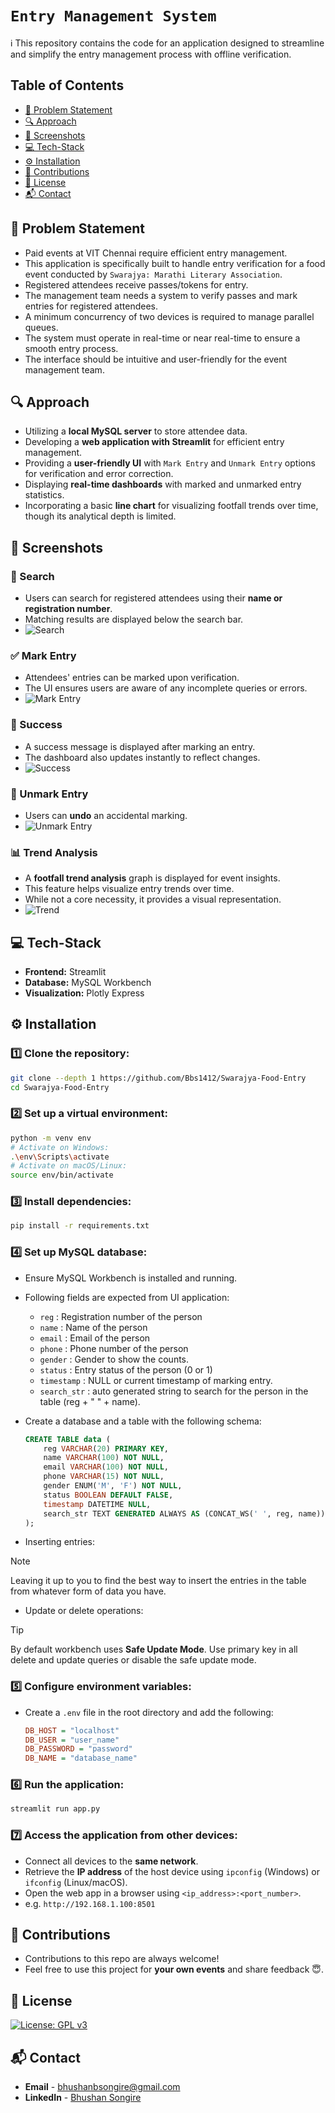 # `Entry Management System`

ℹ️ This repository contains the code for an application designed to streamline and simplify the entry management process with offline verification.


## Table of Contents
- [🎯 Problem Statement](#-problem-statement)
- [🔍 Approach](#-approach)
- [📸 Screenshots](#-screenshots)
- [💻 Tech-Stack](#-tech-stack)
- [⚙️ Installation](#%EF%B8%8F-installation)
- [🤝 Contributions](#-contributions)
- [📜 License](#-license)
- [📬 Contact](#-contact)


## 🎯 Problem Statement
- Paid events at VIT Chennai require efficient entry management.
- This application is specifically built to handle entry verification for a food event conducted by `Swarajya: Marathi Literary Association`.
- Registered attendees receive passes/tokens for entry.
- The management team needs a system to verify passes and mark entries for registered attendees.
- A minimum concurrency of two devices is required to manage parallel queues.
- The system must operate in real-time or near real-time to ensure a smooth entry process.
- The interface should be intuitive and user-friendly for the event management team.


## 🔍 Approach
- Utilizing a **local MySQL server** to store attendee data.
- Developing a **web application with Streamlit** for efficient entry management.
- Providing a **user-friendly UI** with `Mark Entry` and `Unmark Entry` options for verification and error correction.
- Displaying **real-time dashboards** with marked and unmarked entry statistics.
- Incorporating a basic **line chart** for visualizing footfall trends over time, though its analytical depth is limited.


## 📸 Screenshots

### 🔎 Search
- Users can search for registered attendees using their **name or registration number**.
- Matching results are displayed below the search bar.
- ![Search](./assets/1_search.png)

### ✅ Mark Entry
- Attendees' entries can be marked upon verification.
- The UI ensures users are aware of any incomplete queries or errors.
- ![Mark Entry](./assets/2_mark.png)

### 🎉 Success
- A success message is displayed after marking an entry.
- The dashboard also updates instantly to reflect changes.
- ![Success](./assets/3_success.png)

### 🔄 Unmark Entry
- Users can **undo** an accidental marking.
- ![Unmark Entry](./assets/4_un-mark.png)

### 📊 Trend Analysis
- A **footfall trend analysis** graph is displayed for event insights.
- This feature helps visualize entry trends over time.
- While not a core necessity, it provides a visual representation.
- ![Trend](./assets/5_trend.png)


## 💻 Tech-Stack
- **Frontend:** Streamlit
- **Database:** MySQL Workbench
- **Visualization:** Plotly Express


## ⚙️ Installation

### 1️⃣ Clone the repository:
```bash
git clone --depth 1 https://github.com/Bbs1412/Swarajya-Food-Entry
cd Swarajya-Food-Entry
```

### 2️⃣ Set up a virtual environment:
```bash
python -m venv env
# Activate on Windows:
.\env\Scripts\activate
# Activate on macOS/Linux:
source env/bin/activate
```

### 3️⃣ Install dependencies:
```bash
pip install -r requirements.txt
```

### 4️⃣ Set up MySQL database:
- Ensure MySQL Workbench is installed and running.

- Following fields are expected from UI application:
    + `reg` : Registration number of the person
    + `name` : Name of the person
    + `email` : Email of the person
    + `phone` : Phone number of the person
    + `gender` : Gender to show the counts.
    + `status` : Entry status of the person (0 or 1)
    + `timestamp` : NULL or current timestamp of marking entry.
    + `search_str` : auto generated string to search for the person in the table (reg + " " + name).

- Create a database and a table with the following schema:
    ```sql
    CREATE TABLE data (
        reg VARCHAR(20) PRIMARY KEY,
        name VARCHAR(100) NOT NULL,
        email VARCHAR(100) NOT NULL,
        phone VARCHAR(15) NOT NULL,
        gender ENUM('M', 'F') NOT NULL,
        status BOOLEAN DEFAULT FALSE,
        timestamp DATETIME NULL,
        search_str TEXT GENERATED ALWAYS AS (CONCAT_WS(' ', reg, name)) STORED
    );
    ```

- Inserting entries: 
> [!NOTE]  
> Leaving it up to you to find the best way to insert the entries in the table from whatever form of data you have.

- Update or delete operations:
> [!TIP]
> By default workbench uses **Safe Update Mode**. Use primary key in all delete and update queries or disable the safe update mode.

### 5️⃣ Configure environment variables:
- Create a `.env` file in the root directory and add the following:
    ```ini
    DB_HOST = "localhost"
    DB_USER = "user_name"
    DB_PASSWORD = "password"
    DB_NAME = "database_name"
    ```

### 6️⃣ Run the application:
```bash
streamlit run app.py
```

### 7️⃣ Access the application from other devices:
- Connect all devices to the **same network**.
- Retrieve the **IP address** of the host device using `ipconfig` (Windows) or `ifconfig` (Linux/macOS).
- Open the web app in a browser using `<ip_address>:<port_number>`.
- e.g. `http://192.168.1.100:8501`


## 🤝 Contributions
- Contributions to this repo are always welcome!
- Feel free to use this project for **your own events** and share feedback 😇.


## 📜 License
[![License: GPL v3](https://img.shields.io/badge/License-GNU%20--%20GPL%20v3.0-blue.svg?logo=GNU)](https://www.gnu.org/licenses/gpl-3.0)


## 📬 Contact
- **Email** - [bhushanbsongire@gmail.com](bhushanbsongire@gmail.com)
- **LinkedIn** - [Bhushan Songire](https://www.linkedin.com/in/bhushan-songire/)
